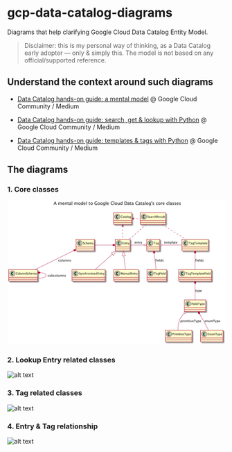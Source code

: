 # gcp-data-catalog-diagrams

Diagrams that help clarifying Google Cloud Data Catalog Entity Model.

> Disclaimer: this is my personal way of thinking, as a Data Catalog early adopter — only & simply this. The model is not based on any official/supported reference.

## Understand the context around such diagrams 

- [Data Catalog hands-on guide: a mental model](https://medium.com/google-cloud/data-catalog-hands-on-guide-a-mental-model-dae7f6dd49e) @ Google Cloud Community / Medium

- [Data Catalog hands-on guide: search, get & lookup with Python](https://medium.com/google-cloud/data-catalog-hands-on-guide-search-get-lookup-with-python-82d99bfb4056) @ Google Cloud Community / Medium

- [Data Catalog hands-on guide: templates & tags with Python](https://medium.com/google-cloud/data-catalog-hands-on-guide-templates-tags-with-python-c45eb93372ef) @ Google Cloud Community / Medium

## The diagrams

### 1. Core classes

![alt text](mental-model/core-classes.png "Google Cloud Data Catalog core classes")

### 2. Lookup Entry related classes

![alt text](mental-model/lookup-entry-classes.png "Google Cloud Data Catalog \"Lookup Entry\" related classes")

### 3. Tag related classes

![alt text](mental-model/tag-classes.png "Google Cloud Data Catalog \"Tag\" related classes")

### 4. Entry & Tag relationship

![alt text](mental-model/entry-tag-classes.png "Google Cloud Data Catalog \"Entry\" & \"Tag\" related classes")
